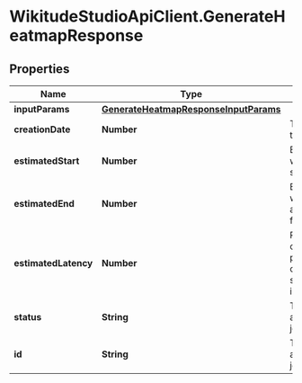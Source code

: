 # WikitudeStudioApiClient.GenerateHeatmapResponse

## Properties
Name | Type | Description | Notes
------------ | ------------- | ------------- | -------------
**inputParams** | [**GenerateHeatmapResponseInputParams**](GenerateHeatmapResponseInputParams.md) |  | [optional] 
**creationDate** | **Number** | Timestamp of the job creation. | [optional] 
**estimatedStart** | **Number** | Estimation of when the job will start processing. | [optional] 
**estimatedEnd** | **Number** | Estimation of when the job will approximately be finished. | [optional] 
**estimatedLatency** | **Number** | Recommendation of when to first poll the corresponding status endpoint in milliseconds. | [optional] 
**status** | **String** | The status of the asynchronous job. | [optional] 
**id** | **String** | The asynchronous job id. | [optional] 



